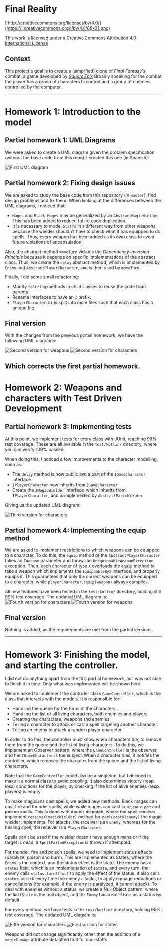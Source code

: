 Final Reality
=============

![http://creativecommons.org/licenses/by/4.0/](https://i.creativecommons.org/l/by/4.0/88x31.png)

This work is licensed under a
[Creative Commons Attribution 4.0 International License](http://creativecommons.org/licenses/by/4.0/)

Context
-------

This project's goal is to create a (simplified) clone of _Final Fantasy_'s combat, a game developed
by [_Square Enix_](https://www.square-enix.com)
Broadly speaking for the combat the player has a group of characters to control and a group of
enemies controlled by the computer.

---

# Homework 1: Introduction to the model

## Partial homework 1: UML Diagrams
We were asked to create a UML diagram given the problem specification (without the base code from this repo). I created this one (in Spanish):

![First UML diagram](/reports/uml_partial_1.png)

## Partial homework 2: Fixing design issues
We are asked to study the base code from this repository (in `master`), find design problems and fix them. When looking at the differences between the UML diagrams, I noticed that:

* `Mages` and `Black Mages` may be generalized by an `AbstractMagicWielder`. This has been added to reduce future code duplication.
* It is necessary to model `Staffs` in a different way from other weapons, because the wielder shouldn't have to check what it has equipped to do spells. Thus, every weapon has been added as its own class to avoid future violations of encapsulation.

Also, the abstract method `moveTurn` violates the *Dependency Inversion Principle* because it depends on specific implementations of the abstract class. Thus, we create the `delay` abstract method, which is implemented by `Enemy` and `AbstractPlayerCharacter`, and is then used by `moveTurn`.

Finally, I did some small refactoring:

* Modify `toString` methods in child classes to reuse the code from parents.
* Rename interfaces to have an `I` prefix.
* `PlayerCharacter.kt` is split into more files such that each class has a unique file.

## Final version
With the changes from the previous partial homework, we have the following UML diagrams:

![Second version for weapons](/reports/uml_weapons_final_1.png)
![Second version for characters](/reports/uml_characters_final_1.png)

Which corrects the first partial homework.
---

# Homework 2: Weapons and characters with Test Driven Development
## Partial homework 3: Implementing tests
At this point, we implement tests for every class with JUnit, reaching 99% test coverage. These are all available in the `test/kotlin/` directory, where you can verify 100% passed.

When doing this, I noticed a few improvements to the character modelling, such as:

* The `delay` method is now public and a part of the `IGameCharacter` interface
* `IPlayerCharacter` now inherits from `IGameCharacter`
* Create the `IMagicWielder` interface, which inherits from `IPlayerCharacter`, and is implemented by `AbstractMagicWielder`

Giving us the updated UML diagram:

![Third version for characters](/reports/uml_characters_partial_3.png)
## Partial homework 4: Implementing the equip method
We are asked to implement restrictions to which weapons can be equipped to a character. 
To do this, the `equip` method of the `AbstractPlayerCharacter` takes an `IWeapon` parameter and throws an `UnequippableWeaponException` exception.
Then, each character of type `X` overloads the `equip` method to take a weapon which implements the `EquippableByX` interface, and properly equips it.
This guarantees that only the correct weapons can be equipped to a character, while `playerCharacter.equip(weapon)` always compiles.

All new features have been tested in the `test/kotlin/` directory, holding still 99% test coverage. The updated UML diagram is:
![Fourth version for characters](/reports/uml_characters_partial_4.png)
![Fourth version for weapons](/reports/uml_weapons_partial_4.png)

## Final version
Nothing is added, as the requirements are met from the partial versions.

---

# Homework 3: Finishing the model, and starting the controller.
I did not do anything apart from the first partial homework, as I was not able to finish it in time.
Only what was implemented will be shown here.

We are asked to implement the controller class `GameController`, which is the class that interacts with the models.
It is responsible for:
* Handling the queue for the turns of the characters
* Handling the list of all living characters, both enemies and players
* Creating the characters, weapons and enemies
* Telling a character to attack or cast a spell targeting another character
* Telling an enemy to attack a random player character

In order to do this, the controller must know when characters die, to remove them from the queue and the list of living characters.
To do this, we implement an Observer pattern, where the `GameController` is the observer, and the `IGameCharacter` is the subject.
When a character dies, it notifies the controller, which removes the character from the queue and the list of living characters.

Note that the `GameController` could also be a singleton, but I decided to make it a normal class to avoid coupling.
It also determines victory (resp. loss) conditions for the player, by checking if the list of alive enemies (resp. players) is empty.

To make magicians cast spells, we added new methods. Black mages can cast fire and thunder spells,
while white mages can cast cure, paralyze and poison spells. 
This is done with double dispatch, where the spell receiver implement `receiveX(magicWielder)` method for each `castX(enemy)` the magic wielder implements.
For attacks, the receiver is an `Enemy`, whereas for the healing spell, the receiver is a `PlayerCharacter`.

Spells can't be used if the wielder doesn't have enough mana or if the target is dead, a `SpellFailedException` is thrown if attempted.

For thunder, fire and poison spells, we need to implement status effects (paralyze, poison and burn).
This are implemented as States, where the `Enemy` is the context, and the status effect is the state.
The enemy has a `status` field, which is an implementation of `IState`, and every turn, the enemy calls `status.turnEffect` to apply the effect of the status.
It also calls `status.attack` every time the enemy attacks, to apply damage reductions or cancellations (for example, if the enemy is paralyzed, it cannot attack).
To deal with enemies without a status, we create a Null Object pattern, where the `NullState` is the null object, and the `Enemy` has a `NullState` as a status by default.

For every method, we have tests in the `test/kotlin/` directory, holding 95% test coverage. The updated UML diagram is:

![Fifth version for characters](/reports/uml_characters_final_3.png)
![First version for states](/reports/uml_states_final_3.png)

Weapons did not change significantly, other than the addition of a `magicDamage` attribute defaulted to 0 for non-staffs.
